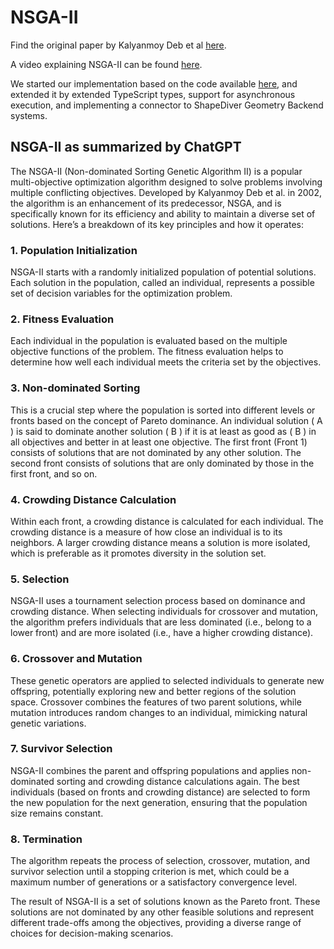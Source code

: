 # NSGA-II 

Find the original paper by Kalyanmoy Deb et al [here](https://www.cse.unr.edu/~sushil/class/gas/papers/nsga2.pdf). 

A video explaining NSGA-II can be found [here](https://www.youtube.com/watch?v=SL-u_7hIqjA).

We started our implementation based on the code available [here](https://github.com/Aiei/nsga2/tree/master), and 
extended it by extended TypeScript types, support for asynchronous execution, and implementing a connector 
to ShapeDiver Geometry Backend systems. 

## NSGA-II as summarized by ChatGPT

The NSGA-II (Non-dominated Sorting Genetic Algorithm II) is a popular multi-objective optimization algorithm designed to solve problems involving multiple conflicting objectives. Developed by Kalyanmoy Deb et al. in 2002, the algorithm is an enhancement of its predecessor, NSGA, and is specifically known for its efficiency and ability to maintain a diverse set of solutions. Here’s a breakdown of its key principles and how it operates:

### 1. **Population Initialization**
   NSGA-II starts with a randomly initialized population of potential solutions. Each solution in the population, called an individual, represents a possible set of decision variables for the optimization problem.

### 2. **Fitness Evaluation**
   Each individual in the population is evaluated based on the multiple objective functions of the problem. The fitness evaluation helps to determine how well each individual meets the criteria set by the objectives.

### 3. **Non-dominated Sorting**
   This is a crucial step where the population is sorted into different levels or fronts based on the concept of Pareto dominance. An individual solution \( A \) is said to dominate another solution \( B \) if it is at least as good as \( B \) in all objectives and better in at least one objective. The first front (Front 1) consists of solutions that are not dominated by any other solution. The second front consists of solutions that are only dominated by those in the first front, and so on.

### 4. **Crowding Distance Calculation**
   Within each front, a crowding distance is calculated for each individual. The crowding distance is a measure of how close an individual is to its neighbors. A larger crowding distance means a solution is more isolated, which is preferable as it promotes diversity in the solution set.

### 5. **Selection**
   NSGA-II uses a tournament selection process based on dominance and crowding distance. When selecting individuals for crossover and mutation, the algorithm prefers individuals that are less dominated (i.e., belong to a lower front) and are more isolated (i.e., have a higher crowding distance).

### 6. **Crossover and Mutation**
   These genetic operators are applied to selected individuals to generate new offspring, potentially exploring new and better regions of the solution space. Crossover combines the features of two parent solutions, while mutation introduces random changes to an individual, mimicking natural genetic variations.

### 7. **Survivor Selection**
   NSGA-II combines the parent and offspring populations and applies non-dominated sorting and crowding distance calculations again. The best individuals (based on fronts and crowding distance) are selected to form the new population for the next generation, ensuring that the population size remains constant.

### 8. **Termination**
   The algorithm repeats the process of selection, crossover, mutation, and survivor selection until a stopping criterion is met, which could be a maximum number of generations or a satisfactory convergence level.

The result of NSGA-II is a set of solutions known as the Pareto front. These solutions are not dominated by any other feasible solutions and represent different trade-offs among the objectives, providing a diverse range of choices for decision-making scenarios.

